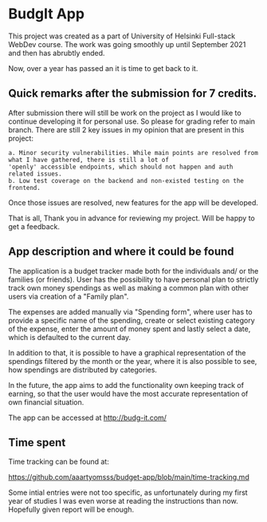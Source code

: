 # BudgIt App

This project was created as a part of University of Helsinki Full-stack WebDev course. The work was going smoothly up until September 2021 and then has abrubtly ended.

Now, over a year has passed an it is time to get back to it.

## Quick remarks after the submission for 7 credits.

After submission there will still be work on the project as I would like to continue developing it for personal use. So please for grading refer to main branch. There are still 2 key issues in my opinion that are present in this project:

    a. Minor security vulnerabilities. While main points are resolved from what I have gathered, there is still a lot of
    'openly' accessible endpoints, which should not happen and auth related issues.
    b. Low test coverage on the backend and non-existed testing on the frontend.

Once those issues are resolved, new features for the app will be developed.

That is all,
Thank you in advance for reviewing my project.
Will be happy to get a feedback.

## App description and where it could be found

The application is a budget tracker made both for the individuals and/ or the families (or friends). User has the possibility to have personal plan to strictly track own money spendings as well as making a common plan with other users via creation of a "Family plan".

The expenses are added manually via "Spending form", where user has to provide a specific name of the spending, create or select existing category of the expense, enter the amount of money spent and lastly select a date, which is defaulted to the current day.

In addition to that, it is possible to have a graphical representation of the spendings filtered by the month or the year, where it is also possible to see, how spendings are distributed by categories.

In the future, the app aims to add the functionality own keeping track of earning, so that the user would have the most accurate representation of own financial situation.

The app can be accessed at http://budg-it.com/

## Time spent

Time tracking can be found at:

https://github.com/aaartyomsss/budget-app/blob/main/time-tracking.md

Some intial entries were not too specific, as unfortunately during my first year of studies I was even worse at reading the instructions than now. Hopefully given report will be enough.
